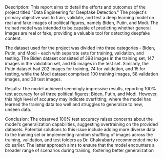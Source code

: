 Description: This report aims to detail the efforts and outcomes of the project titled "Data Engineering for Deepfake Detection." The project's primary objective was to train, validate, and test a deep learning model on real and fake images of political figures, namely Biden, Putin, and Modi. The trained model was intended to be capable of predicting whether general images are real or fake, providing a valuable tool for detecting deepfake content.
 
The dataset used for the project was divided into three categories - Biden, Putin, and Modi - each with separate sets for training, validation, and testing. The Biden dataset consisted of 398 images in the training set, 147 images in the validation set, and 65 images in the test set. Similarly, the Putin dataset had 202 images for training, 74 for validation, and 15 for testing, while the Modi dataset comprised 100 training images, 58 validation images, and 38 test images.
 
 
Results: The model achieved seemingly impressive results, reporting 100% test accuracy for all three political figures: Biden, Putin, and Modi. However, this high level of accuracy may indicate overfitting, where the model has learned the training data too well and struggles to generalize to new, unseen data.
 
 
Conclusion: The observed 100% test accuracy raises concerns about the model's generalization capabilities, suggesting overtraining on the provided datasets. Potential solutions to this issue include adding more diverse data to the training set or implementing random shuffling of images across the training, validation, and test folders as Dr. Chakrabarty recommended me to do earlier. The latter approach aims to ensure that the model encounters a broader range of scenarios during training, fostering better generalization
